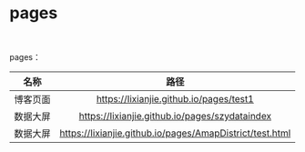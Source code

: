 # pages

<br/>

pages：

| 名称 | 路径 | 
:---:|:-----:
| 博客页面 | https://Iixianjie.github.io/pages/test1 |
| 数据大屏 | https://Iixianjie.github.io/pages/szydataindex |
| 数据大屏 | https://Iixianjie.github.io/pages/AmapDistrict/test.html |
